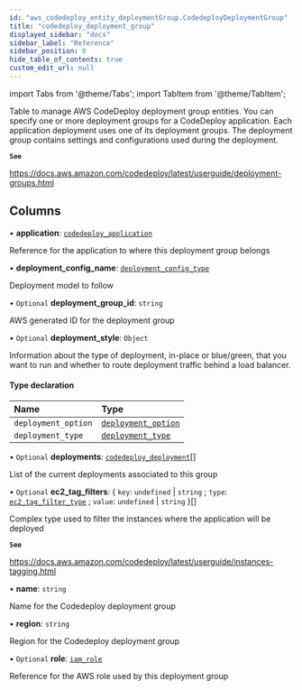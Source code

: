 ```yaml
---
id: "aws_codedeploy_entity_deploymentGroup.CodedeployDeploymentGroup"
title: "codedeploy_deployment_group"
displayed_sidebar: "docs"
sidebar_label: "Reference"
sidebar_position: 0
hide_table_of_contents: true
custom_edit_url: null
---
```


import Tabs from '@theme/Tabs';
import TabItem from '@theme/TabItem';

Table to manage AWS CodeDeploy deployment group entities. You can specify one or more deployment groups
for a CodeDeploy application. Each application deployment uses one of its deployment groups.
The deployment group contains settings and configurations used during the deployment.

**`See`**

https://docs.aws.amazon.com/codedeploy/latest/userguide/deployment-groups.html

## Columns

• **application**: [`codedeploy_application`](aws_codedeploy_entity_application.CodedeployApplication.md)

Reference for the application to where this deployment group belongs

• **deployment\_config\_name**: [`deployment_config_type`](../enums/aws_codedeploy_entity_deploymentGroup.DeploymentConfigType.md)

Deployment model to follow

• `Optional` **deployment\_group\_id**: `string`

AWS generated ID for the deployment group

• `Optional` **deployment\_style**: `Object`

Information about the type of deployment, in-place or blue/green, that you want to run and whether to route deployment traffic behind a load balancer.

#### Type declaration

| Name | Type |
| :------ | :------ |
| `deployment_option` | [`deployment_option`](../enums/aws_codedeploy_entity_deploymentGroup.DeploymentOption.md) |
| `deployment_type` | [`deployment_type`](../enums/aws_codedeploy_entity_deploymentGroup.DeploymentType.md) |

• `Optional` **deployments**: [`codedeploy_deployment`](aws_codedeploy_entity_deployment.CodedeployDeployment.md)[]

List of the current deployments associated to this group

• `Optional` **ec2\_tag\_filters**: { `key`: `undefined` \| `string` ; `type`: [`ec2_tag_filter_type`](../enums/aws_codedeploy_entity_deploymentGroup.EC2TagFilterType.md) ; `value`: `undefined` \| `string`  }[]

Complex type used to filter the instances where the application will be deployed

**`See`**

https://docs.aws.amazon.com/codedeploy/latest/userguide/instances-tagging.html

• **name**: `string`

Name for the Codedeploy deployment group

• **region**: `string`

Region for the Codedeploy deployment group

• `Optional` **role**: [`iam_role`](aws_iam_entity_role.IamRole.md)

Reference for the AWS role used by this deployment group
